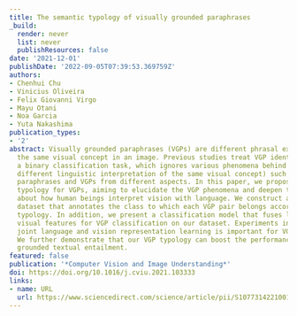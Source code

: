 ```yaml
---
title: The semantic typology of visually grounded paraphrases
_build:
  render: never
  list: never
  publishResources: false
date: '2021-12-01'
publishDate: '2022-09-05T07:39:53.369759Z'
authors:
- Chenhui Chu
- Vinicius Oliveira
- Felix Giovanni Virgo
- Mayu Otani
- Noa Garcia
- Yuta Nakashima
publication_types:
- '2'
abstract: Visually grounded paraphrases (VGPs) are different phrasal expressions describing
  the same visual concept in an image. Previous studies treat VGP identification as
  a binary classification task, which ignores various phenomena behind VGPs (i.e.,
  different linguistic interpretation of the same visual concept) such as linguistic
  paraphrases and VGPs from different aspects. In this paper, we propose semantic
  typology for VGPs, aiming to elucidate the VGP phenomena and deepen the understanding
  about how human beings interpret vision with language. We construct a large VGP
  dataset that annotates the class to which each VGP pair belongs according to our
  typology. In addition, we present a classification model that fuses language and
  visual features for VGP classification on our dataset. Experiments indicate that
  joint language and vision representation learning is important for VGP classification.
  We further demonstrate that our VGP typology can boost the performance of visually
  grounded textual entailment.
featured: false
publication: '*Computer Vision and Image Understanding*'
doi: https://doi.org/10.1016/j.cviu.2021.103333
links:
- name: URL
  url: https://www.sciencedirect.com/science/article/pii/S1077314221001697
---
```


